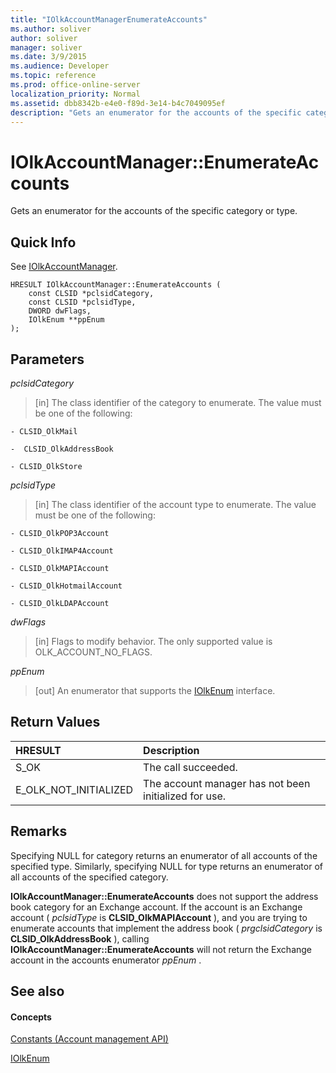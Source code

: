 ```yaml
---
title: "IOlkAccountManagerEnumerateAccounts"
ms.author: soliver
author: soliver
manager: soliver
ms.date: 3/9/2015
ms.audience: Developer
ms.topic: reference
ms.prod: office-online-server
localization_priority: Normal
ms.assetid: dbb8342b-e4e0-f89d-3e14-b4c7049095ef
description: "Gets an enumerator for the accounts of the specific category or type."
---
```


# IOlkAccountManager::EnumerateAccounts

Gets an enumerator for the accounts of the specific category or type.
  
## Quick Info

See [IOlkAccountManager](iolkaccountmanager.md).
  
```
HRESULT IOlkAccountManager::EnumerateAccounts (  
    const CLSID *pclsidCategory, 
    const CLSID *pclsidType, 
    DWORD dwFlags, 
    IOlkEnum **ppEnum 
);

```

## Parameters

 _pclsidCategory_
  
> [in] The class identifier of the category to enumerate. The value must be one of the following:
    
    - CLSID_OlkMail 
    
    -  CLSID_OlkAddressBook 
    
    - CLSID_OlkStore 
    
 _pclsidType_
  
> [in] The class identifier of the account type to enumerate. The value must be one of the following:
    
    - CLSID_OlkPOP3Account
    
    - CLSID_OlkIMAP4Account
    
    - CLSID_OlkMAPIAccount
    
    - CLSID_OlkHotmailAccount
    
    - CLSID_OlkLDAPAccount
    
 _dwFlags_
  
> [in] Flags to modify behavior. The only supported value is OLK_ACCOUNT_NO_FLAGS.
    
 _ppEnum_
  
> [out] An enumerator that supports the [IOlkEnum](iolkenum.md) interface. 
    
## Return Values

|**HRESULT**|**Description**|
|:-----|:-----|
|S_OK  <br/> |The call succeeded.  <br/> |
|E_OLK_NOT_INITIALIZED  <br/> |The account manager has not been initialized for use.  <br/> |
   
## Remarks

Specifying NULL for category returns an enumerator of all accounts of the specified type. Similarly, specifying NULL for type returns an enumerator of all accounts of the specified category.
  
 **IOlkAccountManager::EnumerateAccounts** does not support the address book category for an Exchange account. If the account is an Exchange account (  *pclsidType*  is **CLSID_OlkMAPIAccount** ), and you are trying to enumerate accounts that implement the address book (  *prgclsidCategory*  is **CLSID_OlkAddressBook** ), calling **IOlkAccountManager::EnumerateAccounts** will not return the Exchange account in the accounts enumerator  *ppEnum*  . 
  
## See also

#### Concepts

[Constants (Account management API)](constants-account-management-api.md)
  
[IOlkEnum](iolkenum.md)

